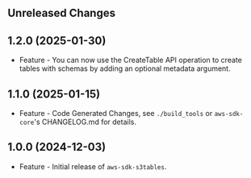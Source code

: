 Unreleased Changes
------------------

1.2.0 (2025-01-30)
------------------

* Feature - You can now use the CreateTable API operation to create tables with schemas by adding an optional metadata argument.

1.1.0 (2025-01-15)
------------------

* Feature - Code Generated Changes, see `./build_tools` or `aws-sdk-core`'s CHANGELOG.md for details.

1.0.0 (2024-12-03)
------------------

* Feature - Initial release of `aws-sdk-s3tables`.

